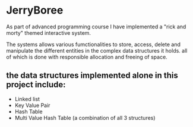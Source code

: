 # JerryBoree

As part of advanced programming course I have implemented a "rick and morty" themed interactive system.

The systems allows various fumctionalities to store, access, delete and manipulate the different entities in the complex data structures it holds.
all of which is done with responsible allocation and freeing of space.

## the data structures implemented alone in this project include:
- Linked list
- Key Value Pair
- Hash Table
- Multi Value Hash Table (a combination of all 3 structures)

